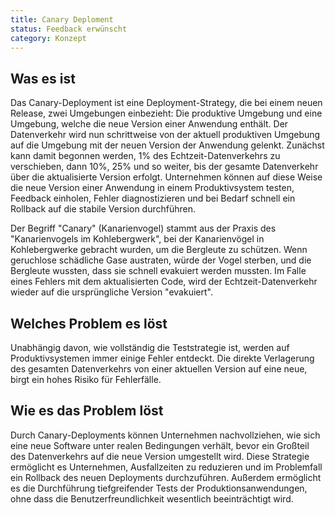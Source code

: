 ```yaml
---
title: Canary Deploment
status: Feedback erwünscht
category: Konzept
---
```


## Was es ist

Das Canary-Deployment ist eine Deployment-Strategy, die bei einem neuen Release, zwei Umgebungen einbezieht: Die produktive Umgebung und eine Umgebung, welche die neue Version einer Anwendung enthält. 
Der Datenverkehr wird nun schrittweise von der aktuell produktiven Umgebung auf die Umgebung mit der neuen Version der Anwendung gelenkt. 
Zunächst kann damit begonnen werden, 1% des Echtzeit-Datenverkehrs zu verschieben, dann 10%, 25% und so weiter, bis der gesamte Datenverkehr über die aktualisierte Version erfolgt. 
Unternehmen können auf diese Weise die neue Version einer Anwendung in einem Produktivsystem testen, Feedback einholen, Fehler diagnostizieren und bei Bedarf schnell ein Rollback auf die stabile Version durchführen. 

Der Begriff "Canary" (Kanarienvogel) stammt aus der Praxis des "Kanarienvogels im Kohlebergwerk", bei der Kanarienvögel in Kohlebergwerke gebracht wurden, um die Bergleute zu schützen. 
Wenn geruchlose schädliche Gase austraten, würde der Vogel sterben, und die Bergleute wussten, dass sie schnell evakuiert werden mussten. Im Falle eines Fehlers mit dem aktualisierten Code, wird der Echtzeit-Datenverkehr wieder auf die ursprüngliche Version "evakuiert".

## Welches Problem es löst

Unabhängig davon, wie vollständig die Teststrategie ist, werden auf Produktivsystemen immer einige Fehler entdeckt. Die direkte Verlagerung des gesamten Datenverkehrs von einer aktuellen Version auf eine neue, birgt ein hohes Risiko für Fehlerfälle.  

## Wie es das Problem löst

Durch Canary-Deployments können Unternehmen nachvollziehen, wie sich eine neue Software unter realen Bedingungen verhält, bevor ein Großteil des Datenverkehrs auf die neue Version umgestellt wird.
Diese Strategie ermöglicht es Unternehmen, Ausfallzeiten zu reduzieren und im Problemfall ein Rollback des neuen Deployments durchzuführen.
Außerdem ermöglicht es die Durchführung tiefgreifender Tests der Produktionsanwendungen, ohne dass die Benutzerfreundlichkeit wesentlich beeinträchtigt wird.